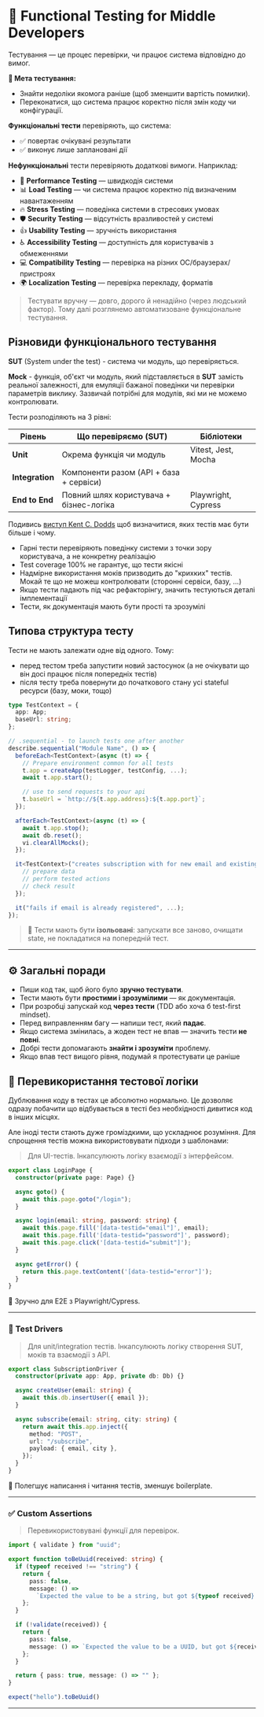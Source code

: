 # 🧪 Functional Testing for Middle Developers

Тестування — це процес перевірки, чи працює система відповідно до вимог.

**🎯 Мета тестування:**
- Знайти недоліки якомога раніше (щоб зменшити вартість помилки).
- Переконатися, що система працює коректно після змін коду чи конфігурації.

**Функціональні тести** перевіряють, що система:
- ✅ повертає очікувані результати
- ✅ виконує лише заплановані дії

**Нефункціональні** тести перевіряють додаткові вимоги. Наприклад:

- 🚀 **Performance Testing** — швидкодія системи
- 📊 **Load Testing** — чи система працює коректно під визначеним навантаженням
- 🔥 **Stress Testing** — поведінка системи в стресових умовах
- 🛡️ **Security Testing** — відсутність вразливостей у системі
- 👍 **Usability Testing** — зручність використання
- ♿ **Accessibility Testing** — доступність для користувачів з обмеженнями
- 💻 **Compatibility Testing** — перевірка на різних ОС/браузерах/пристроях
- 🌍 **Localization Testing** — перевірка перекладу, форматів

> Тестувати вручну — довго, дорого й ненадійно (через людський фактор). Тому далі розглянемо автоматизоване функціональне тестування.

## Різновиди функціонального тестування

**SUT** (System under the test) - система чи модуль, що перевіряється.

**Mock** - функція, об'єкт чи модуль, який підставляється в **SUT** замість реальної залежності, для емуляції бажаної поведінки чи перевірки параметрів виклику. Зазвичай потрібні для модулів, які ми не можемо контролювати.

Тести розподіляють на 3 рівні:

| Рівень          | Що перевіряємо (SUT)                    | Бібліотеки          |
| --------------- | --------------------------------------- | ------------------- |
| **Unit**        | Окрема функція чи модуль                | Vitest, Jest, Mocha |
| **Integration** | Компоненти разом (API + база + сервіси) |                     |
| **End to End**  | Повний шлях користувача + бізнес-логіка | Playwright, Cypress |

Подивись [виступ Kent C. Dodds](https://kentcdodds.com/blog/write-tests) щоб визначитися, яких тестів має бути більше і чому.

- Гарні тести перевіряють поведінку системи з точки зору користувача, а не конкретну реалізацію
- Test coverage 100% не гарантує, що тести якісні
- Надмірне використання моків призводить до "крихких" тестів. Мокай те що не можеш контролювати (сторонні сервіси, базу, ...)
- Якщо тести падають під час рефакторінгу, значить тестуються деталі імплементації
- Тести, як документація мають бути прості та зрозумілі

## Типова структура тесту

Тести не мають залежати одне від одного. Тому:

- перед тестом треба запустити новий застосунок (а не очікувати що він досі працює після попередніх тестів)
- після тесту треба повернути до початкового стану усі stateful ресурси (базу, моки, тощо)

```ts
type TestContext = {
  app: App;
  baseUrl: string;
};

// .sequential - to launch tests one after another
describe.sequential("Module Name", () => {
  beforeEach<TestContext>(async (t) => {
    // Prepare environment common for all tests
    t.app = createApp(testLogger, testConfig, ...);
    await t.app.start();

    // use to send requests to your api
    t.baseUrl = `http://${t.app.address}:${t.app.port}`;
  });

  afterEach<TestContext>(async (t) => {
    await t.app.stop();
    await db.reset();
    vi.clearAllMocks();
  });

  it<TestContext>("creates subscription with for new email and existing city", (t) => {
    // prepare data
    // perform tested actions
    // check result
  });

  it("fails if email is already registered", ...);
});
````

> 🧼 Тести мають бути **ізольовані**: запускати все заново, очищати state, не покладатися на попередній тест.

---

## ⚙️ Загальні поради

- Пиши код так, щоб його було **зручно тестувати**.
- Тести мають бути **простими і зрозумілими** — як документація.
- При розробці запускай код **через тести** (TDD або хоча б test-first mindset).
- Перед виправленням багу — напиши тест, який **падає**.
- Якщо система змінилась, а жоден тест не впав — значить тести **не повні**.
- Добрі тести допомагають **знайти і зрозуміти** проблему.
- Якщо впав тест вищого рівня, подумай я протестувати це раніше

## 🔁 Перевикористання тестової логіки

Дублювання коду в тестах це абсолютно нормально. Це дозволяє одразу побачити що відбувається в тесті без необхідності дивитися код в інших місцях.

Але іноді тести стають дуже громіздкими, що ускладнює розуміння. Для спрощення тестів можна використовувати підходи з шаблонами:

> Для UI-тестів. Інкапсулюють логіку взаємодії з інтерфейсом.

```ts
export class LoginPage {
  constructor(private page: Page) {}

  async goto() {
    await this.page.goto("/login");
  }

  async login(email: string, password: string) {
    await this.page.fill('[data-testid="email"]', email);
    await this.page.fill('[data-testid="password"]', password);
    await this.page.click('[data-testid="submit"]');
  }

  async getError() {
    return this.page.textContent('[data-testid="error"]');
  }
}
```

📍 Зручно для E2E з Playwright/Cypress.

---

### 🧪 Test Drivers

> Для unit/integration тестів. Інкапсулюють логіку створення SUT, моків та взаємодії з API.

```ts
export class SubscriptionDriver {
  constructor(private app: App, private db: Db) {}

  async createUser(email: string) {
    await this.db.insertUser({ email });
  }

  async subscribe(email: string, city: string) {
    return await this.app.inject({
      method: "POST",
      url: "/subscribe",
      payload: { email, city },
    });
  }
}
```

📍 Полегшує написання і читання тестів, зменшує boilerplate.

---

### ✅ Custom Assertions

> Перевикористовувані функції для перевірок.

```ts
import { validate } from "uuid";

export function toBeUuid(received: string) {
  if (typeof received !== "string") {
    return {
      pass: false,
      message: () =>
        `Expected the value to be a string, but got ${typeof received}.`,
    };
  }

  if (!validate(received)) {
    return {
      pass: false,
      message: () => `Expected the value to be a UUID, but got ${received}.`,
    };
  }

  return { pass: true, message: () => "" };
}
```

```ts
expect("hello").toBeUuid()
```
---
